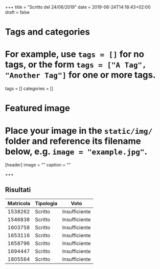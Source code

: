 +++
title = "Scritto del 24/06/2019"
date = 2019-06-24T14:18:43+02:00
draft = false

# Tags and categories
# For example, use `tags = []` for no tags, or the form `tags = ["A Tag", "Another Tag"]` for one or more tags.
tags = []
categories = []

# Featured image
# Place your image in the `static/img/` folder and reference its filename below, e.g. `image = "example.jpg"`.
[header]
image = ""
caption = ""

+++

## Risultati

Matricola | Tipologia | Voto
----------- | --------------- | ---------------
1538262 | Scritto | Insufficiente
1546838 | Scritto | Insufficiente
1603758 | Scritto | Insufficiente
1653116 | Scritto | Insufficiente
1658796 | Scritto | Insufficiente
1694447 | Scritto | Insufficiente
1805564 | Scritto | Insufficiente
